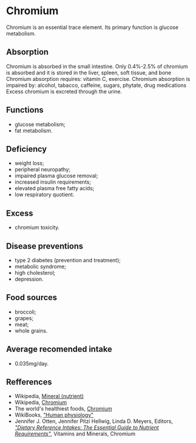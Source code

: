 # Chromium
Chromium is an essential trace element. Its primary function is glucose metabolism.

## Absorption
Chromium is absorbed in the small intestine. Only 0.4%-2.5% of chromium is absorbed and it is stored in the liver, spleen, soft tissue, and bone
Chromium absorption requires: vitamin C, exercise.
Chromium absorption is impaired by: alcohol, tabacco, caffeine, sugars, phytate, drug medications
Excess chromium is excreted through the urine.

## Functions
- glucose metabolism;
- fat metabolism.

## Deficiency
- weight loss;
- peripheral neuropathy;
- impaired plasma glucose removal;
- increased insulin requirements;
- elevated plasma free fatty acids;
- low respiratory quotient.

## Excess
- chromium toxicity.

## Disease preventions
- type 2 diabetes (prevention and treatment);
- metabolic syndrome;
- high cholesterol;
- depression.

## Food sources
- broccoli;
- grapes;
- meat;
- whole grains.

## Average recomended intake
- 0.035mg/day.

## Refferences
- Wikipedia, [Mineral (nutrient)](https://en.wikipedia.org/wiki/Mineral_(nutrient))
- Wikipedia, [Chromium](https://en.wikipedia.org/wiki/Chromium)
- The world's healthiest foods, [Chromium](http://www.whfoods.com/genpage.php?tname=nutrient&dbid=51)
- WikiBooks, ["Human physiology"](https://en.wikibooks.org/wiki/Human_Physiology/Nutrition#Minerals)
- Jennifer J. Otten, Jennifer Pitzi Hellwig, Linda D. Meyers, Editors, [_"Dietary Reference Intakes: The Essential Guide to Nutrient Requirements"_](https://www.amazon.com/Dietary-Reference-Intakes-Essential-Requirements/dp/0309157420), Vitamins and Minerals, Chromium